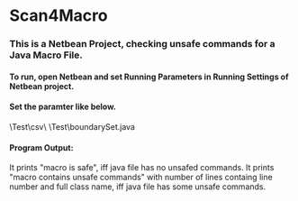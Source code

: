 # Scan4Macro
<h3>This is a Netbean Project, checking unsafe commands for a Java Macro File.</h3>
<h4>To run, open Netbean and set Running Parameters in Running Settings of Netbean project.</h4>
<h4>Set the paramter like below.</h4>
  <RootPath>\Test\csv\ <RootPath>\Test\boundarySet.java
<h4>Program Output:</h4>
  It prints "macro is safe", iff java file has no unsafed commands.
  It prints "macro contains unsafe commands" with number of lines containg line number and full class name, iff java file has some unsafe commands.
